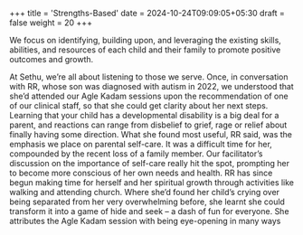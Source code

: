 +++
title = 'Strengths-Based'
date = 2024-10-24T09:09:05+05:30
draft = false
weight = 20
+++

We focus on identifying, building upon, and leveraging the existing skills, abilities, and resources of each child and their family to promote positive outcomes and growth.

At Sethu, we’re all about listening to those we serve. Once, in conversation with RR, whose son was diagnosed with autism in 2022, we understood that she’d attended our Agle Kadam sessions upon the recommendation of one of our clinical staff, so that she could get clarity about her next steps. Learning that your child has a developmental disability is a big deal for a parent, and reactions can range from disbelief to grief, rage or relief about finally having some direction. What she found most useful, RR said, was the emphasis we place on parental self-care. It was a difficult time for her, compounded by the recent loss of a family member. Our facilitator’s discussion on the importance of self-care really hit the spot, prompting her to become more conscious of her own needs and health. RR has since begun making time for herself and her spiritual growth through activities like walking and attending church. Where she’d found her child’s crying over being separated from her very overwhelming before, she learnt she could transform it into a game of hide and seek – a dash of fun for everyone. She attributes the Agle Kadam session with being eye-opening in many ways
